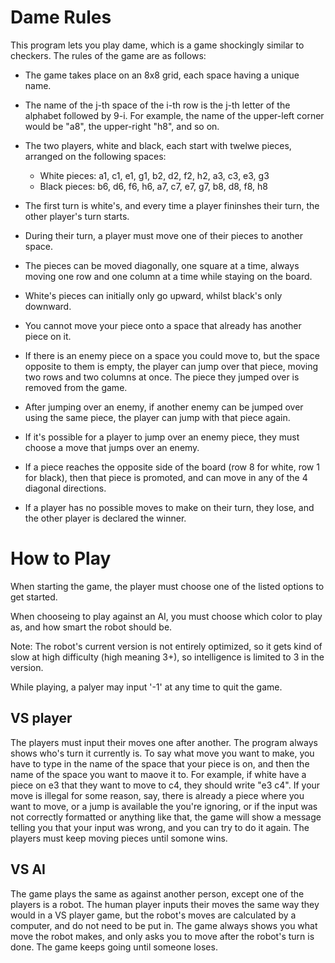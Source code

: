 # Dame Rules

This program lets you play dame, which is a game shockingly similar to checkers.
The rules of the game are as follows:

- The game takes place on an 8x8 grid, each space having a unique name.

- The name of the j-th space of the i-th row is the j-th letter of the alphabet followed by 9-i. For example, the name of the upper-left corner would be "a8", the upper-right "h8", and so on.

- The two players, white and black, each start with twelwe pieces, arranged on the following spaces:

    - White pieces: a1, c1, e1, g1, b2, d2, f2, h2, a3, c3, e3, g3
    - Black pieces: b6, d6, f6, h6, a7, c7, e7, g7, b8, d8, f8, h8

- The first turn is white's, and every time a player fininshes their turn, the other player's turn starts.

- During their turn, a player must move one of their pieces to another space.

- The pieces can be moved diagonally, one square at a time, always moving one row and one column at a time while staying on the board.

- White's pieces can initially only go upward, whilst black's only downward.

- You cannot move your piece onto a space that already has another piece on it.

- If there is an enemy piece on a space you could move to, but the space opposite to them is empty, the player can jump over that piece, moving two rows and two columns at once. The piece they jumped over is removed from the game.

- After jumping over an enemy, if another enemy can be jumped over using the same piece, the player can jump with that piece again.

- If it's possible for a player to jump over an enemy piece, they must choose a move that jumps over an enemy.

- If a piece reaches the opposite side of the board (row 8 for white, row 1 for black), then that piece is promoted, and can move in any of the 4 diagonal directions.

- If a player has no possible moves to make on their turn, they lose, and the other player is declared the winner.

# How to Play

When starting the game, the player must choose one of the listed options to get started.

When chooseing to play against an AI, you must choose which color to play as, and how smart the robot should be.

Note: The robot's current version is not entirely optimized, so it gets kind of slow at high difficulty (high meaning 3+), so intelligence is limited to 3 in the version.

While playing, a palyer may input '-1' at any time to quit the game.

## VS player
 
The players must input their moves one after another. The program always shows who's turn it currently is.
To say what move you want to make, you have to type in the name of the space that your piece is on, and then the name of the space you want to maove it to.
For example, if white have a piece on e3 that they want to move to c4, they should write "e3 c4".
If your move is illegal for some reason, say, there is already a piece where you want to move, or a jump is available the you're ignoring, or if the input was not correctly formatted or anything like that, the game will show a message telling you that your input was wrong, and you can try to do it again.
The players must keep moving pieces until somone wins.

## VS AI

The game plays the same as against another person, except one of the players is a robot.
The human player inputs their moves the same way they would in a VS player game, but the robot's moves are calculated by a computer, and do not need to be put in.
The game always shows you what move the robot makes, and only asks you to move after the robot's turn is done.
The game keeps going until someone loses.
